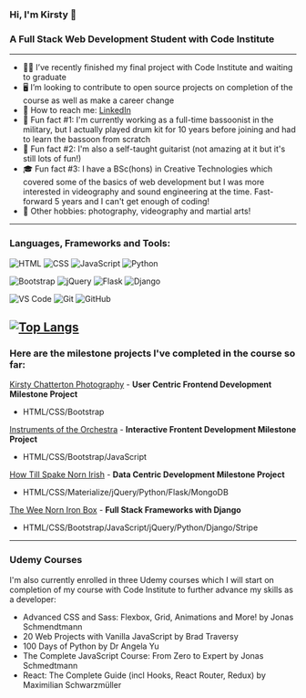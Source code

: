 ### Hi, I'm Kirsty 👋
### A Full Stack Web Development Student with Code Institute 

---

- 👩‍💻 I’ve recently finished my final project with Code Institute and waiting to graduate
- 🖥 I’m looking to contribute to open source projects on completion of the course as well as make a career change
- 📨 How to reach me: [LinkedIn](https://www.linkedin.com/in/kirsty-chatterton-154781a4/)
- 🥁 Fun fact #1: I'm currently working as a full-time bassoonist in the military, but I actually played drum kit for 10 years before joining and had to learn the bassoon from scratch
- 🎸 Fun fact #2: I'm also a self-taught guitarist (not amazing at it but it's still lots of fun!)
- 🎓 Fun fact #3: I have a BSc(hons) in Creative Technologies which covered some of the basics of web development but I was more interested in videography and sound engineering at the time. Fast-forward 5 years and I can't get enough of coding! 
- 📸 Other hobbies: photography, videography and martial arts! 

---

### Languages, Frameworks and Tools:

![HTML](https://img.shields.io/badge/-HTML5-E34F26?logo=html5&logoColor=white&style=for-the-badge)
![CSS](https://img.shields.io/badge/-CSS3-1572B6?logo=css3&logoColor=white&style=for-the-badge)
![JavaScript](https://img.shields.io/badge/-JavaScript-F7DF1E?logo=javascript&logoColor=white&style=for-the-badge)
![Python](https://img.shields.io/badge/-Python-3776AB?logo=python&logoColor=white&style=for-the-badge)

![Bootstrap](https://img.shields.io/badge/-Bootstrap-7952B3?logo=bootstrap&logoColor=white&style=for-the-badge)
![jQuery](https://img.shields.io/badge/-jQuery-0769AD?logo=jquery&logoColor=white&style=for-the-badge)
![Flask](https://img.shields.io/badge/-Flask-000000?logo=flask&logoColor=white&style=for-the-badge)
![Django](https://img.shields.io/badge/-Django-092E20?logo=django&logoColor=white&style=for-the-badge)

![VS Code](https://img.shields.io/badge/-VS%20Code-007ACC?logo=visual-studio-code&logoColor=white&style=for-the-badge)
![Git](https://img.shields.io/badge/-Git-F05032?logo=git&logoColor=white&style=for-the-badge)
![GitHub](https://img.shields.io/badge/-GitHub-181717?logo=github&logoColor=white&style=for-the-badge)

[![Top Langs](https://github-readme-stats.vercel.app/api/top-langs/?username=KirstChat&layout=compact&theme=dark)](https://github.com/KirstChat/github-readme-stats)
---

### Here are the milestone projects I've completed in the course so far:
  
[Kirsty Chatterton Photography](https://github.com/KirstChat/kirsty-chatterton-photography) - **User Centric Frontend Development Milestone Project** 
- HTML/CSS/Bootstrap

[Instruments of the Orchestra](https://github.com/KirstChat/instruments-of-the-orchestra) - **Interactive Frontent Development Milestone Project**
- HTML/CSS/Bootstrap/JavaScript

[How Till Spake Norn Irish](https://github.com/KirstChat/how-till-spake-norn-irish) - **Data Centric Development Milestone Project**
- HTML/CSS/Materialize/jQuery/Python/Flask/MongoDB

[The Wee Norn Iron Box](https://github.com/KirstChat/the-wee-norn-iron-box) - **Full Stack Frameworks with Django**
- HTML/CSS/Bootstrap/JavaScript/jQuery/Python/Django/Stripe

---

### Udemy Courses

I'm also currently enrolled in three Udemy courses which I will start on completion of my course with Code Institute to further advance my skills as a developer:

- Advanced CSS and Sass: Flexbox, Grid, Animations and More! by Jonas Schmendtmann
- 20 Web Projects with Vanilla JavaScript by Brad Traversy
- 100 Days of Python by Dr Angela Yu
- The Complete JavaScript Course: From Zero to Expert by Jonas Schmedtmann
- React: The Complete Guide (incl Hooks, React Router, Redux) by Maximilian Schwarzmüller
